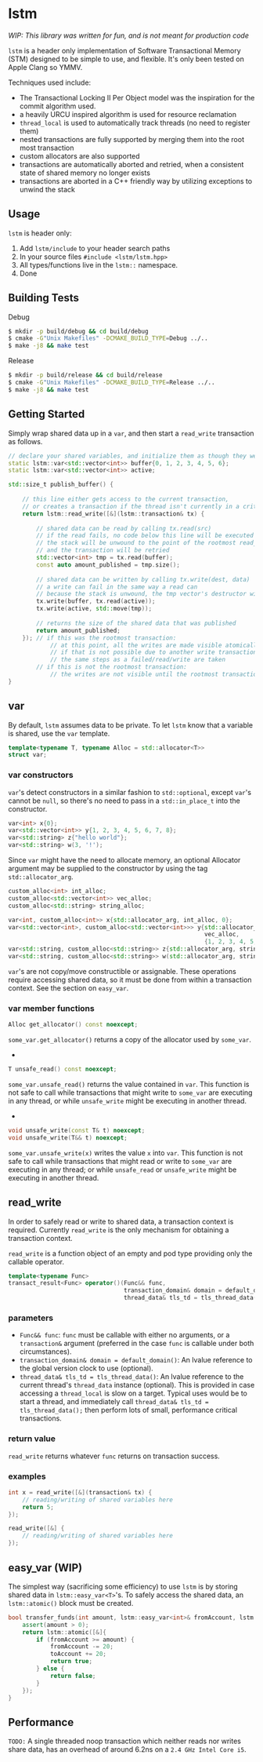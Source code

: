 # lstm

*WIP: This library was written for fun, and is not meant for production code*

`lstm` is a header only implementation of Software Transactional Memory (STM) designed to be simple to use, and flexible. It's only been tested on Apple Clang so YMMV.

Techniques used include:
- The Transactional Locking II Per Object model was the inspiration for the commit algorithm used.
- a heavily URCU inspired algorithm is used for resource reclamation
- `thread_local` is used to automatically track threads (no need to register them)
- nested transactions are fully supported by merging them into the root most transaction
- custom allocators are also supported
- transactions are automatically aborted and retried, when a consistent state of shared memory no longer exists
- transactions are aborted in a C++ friendly way by utilizing exceptions to unwind the stack

## Usage

`lstm` is header only:

1. Add `lstm/include` to your header search paths
2. In your source files `#include <lstm/lstm.hpp>`
3. All types/functions live in the `lstm::` namespace.
4. Done

## Building Tests

Debug
```sh
$ mkdir -p build/debug && cd build/debug
$ cmake -G"Unix Makefiles" -DCMAKE_BUILD_TYPE=Debug ../..
$ make -j8 && make test
```

Release
```sh
$ mkdir -p build/release && cd build/release
$ cmake -G"Unix Makefiles" -DCMAKE_BUILD_TYPE=Release ../..
$ make -j8 && make test
```

## Getting Started

Simply wrap shared data up in a `var`, and then start a `read_write` transaction as follows.

```cpp
// declare your shared variables, and initialize them as though they weren't wrapped by an lstm::var
static lstm::var<std::vector<int>> buffer{0, 1, 2, 3, 4, 5, 6};
static lstm::var<std::vector<int>> active;

std::size_t publish_buffer() {
    
    // this line either gets access to the current transaction,
    // or creates a transaction if the thread isn't currently in a critical section
    return lstm::read_write([&](lstm::transaction& tx) {
        
        // shared data can be read by calling tx.read(src)
        // if the read fails, no code below this line will be executed
        // the stack will be unwound to the point of the rootmost read_write block,
        // and the transaction will be retried
        std::vector<int> tmp = tx.read(buffer);
        const auto amount_published = tmp.size();
        
        // shared data can be written by calling tx.write(dest, data)
        // a write can fail in the same way a read can
        // because the stack is unwound, the tmp vector's destructor will free any memory it holds
        tx.write(buffer, tx.read(active));
        tx.write(active, std::move(tmp));
        
        // returns the size of the shared data that was published
        return amount_published;
    }); // if this was the rootmost transaction:
            // at this point, all the writes are made visible atomically, if possible
            // if that is not possible due to another write transaction on another thread
            // the same steps as a failed/read/write are taken
        // if this is not the rootmost transaction:
            // the writes are not visible until the rootmost transaction completes
}
```

## var

By default, `lstm` assumes data to be private. To let `lstm` know that a variable is shared, use the `var` template.

```cpp
template<typename T, typename Alloc = std::allocator<T>>
struct var;
```

### var constructors

`var`'s detect constructors in a similar fashion to `std::optional`, except `var`'s cannot be `null`, so there's no need to pass in a `std::in_place_t` into the constructor.

```cpp
var<int> x{0};
var<std::vector<int>> y{1, 2, 3, 4, 5, 6, 7, 8};
var<std::string> z{"hello world"};
var<std::string> w(3, '!');
```

Since `var` might have the need to allocate memory, an optional Allocator argument may be supplied to the constructor by using the tag `std::allocator_arg`.

```cpp
custom_alloc<int> int_alloc;
custom_alloc<std::vector<int>> vec_alloc;
custom_alloc<std::string> string_alloc;

var<int, custom_alloc<int>> x{std::allocator_arg, int_alloc, 0};
var<std::vector<int>, custom_alloc<std::vector<int>>> y{std::allocator_arg,
                                                        vec_alloc,
                                                        {1, 2, 3, 4, 5, 6, 7, 8}};
var<std::string, custom_alloc<std::string>> z{std::allocator_arg, string_alloc, "hello world"};
var<std::string, custom_alloc<std::string>> w(std::allocator_arg, string_alloc, 3, '!');
```

`var`'s are not copy/move constructible or assignable. These operations require accessing shared data, so it must be done from within a transaction context. See the section on `easy_var`.

### var member functions

```cpp
Alloc get_allocator() const noexcept;
```
`some_var.get_allocator()` returns a copy of the allocator used by `some_var`.

-

```cpp
T unsafe_read() const noexcept;
```
`some_var.unsafe_read()` returns the value contained in `var`. This function is not safe to call while transactions that might write to `some_var` are executing in any thread, or while `unsafe_write` might be executing in another thread.

-

```cpp
void unsafe_write(const T& t) noexcept;
void unsafe_write(T&& t) noexcept;
```

`some_var.unsafe_write(x)` writes the value `x` into `var`. This function is not safe to call while transactions that might read or write to `some_var` are executing in any thread; or while `unsafe_read` or `unsafe_write` might be executing in another thread.

## read_write

In order to safely read or write to shared data, a transaction context is required. Currently `read_write` is the only mechanism for obtaining a transaction context.

`read_write` is a function object of an empty and pod type providing only the callable operator.

```cpp
template<typename Func>
transact_result<Func> operator()(Func&& func,
                                 transaction_domain& domain = default_domain(),
                                 thread_data& tls_td = tls_thread_data()) const;
```

### parameters

- `Func&& func`: `func` must be callable with either no arguments, or a `transaction&` argument (preferred in the case `func` is callable under both circumstances).
- `transaction_domain& domain = default_domain()`: An lvalue reference to the global version clock to use (optional).
- `thread_data& tls_td = tls_thread_data()`: An lvalue reference to the current thread's `thread_data` instance (optional). This is provided in case accessing a `thread_local` is slow on a target. Typical uses would be to start a thread, and immediately call `thread_data& tls_td = tls_thread_data();` then perform lots of small, performance critical transactions.

### return value

`read_write` returns whatever `func` returns on transaction success.

### examples

```cpp
int x = read_write([&](transaction& tx) {
    // reading/writing of shared variables here
    return 5;
});

read_write([&] {
    // reading/writing of shared variables here
});
```

## easy_var (WIP)

The simplest way (sacrificing some efficiency) to use `lstm` is by storing shared data in `lstm::easy_var<T>`'s. To safely access the shared data, an `lstm::atomic()` block must be created.
```cpp
bool transfer_funds(int amount, lstm::easy_var<int>& fromAccount, lstm::easy_var<int>& toAccount) {
    assert(amount > 0);
    return lstm::atomic([&]{
        if (fromAccount >= amount) {
            fromAccount -= 20;
            toAccount += 20;
            return true;
        } else {
            return false;
        }
    });
}
```

## Performance
`TODO:`
A single threaded noop transaction which neither reads nor writes share data, has an overhead of around 6.2ns on a `2.4 GHz Intel Core i5`.
